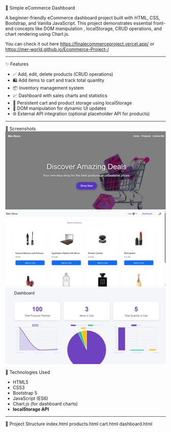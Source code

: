 
🛒 Simple eCommerce Dashboard

A beginner-friendly eCommerce dashboard project built with HTML, CSS, Bootstrap, and Vanilla JavaScript. This project demonstrates essential front-end concepts like DOM manipulation , localStorage, CRUD operations, and chart rendering using Chart.js.

You can check it out here
https://finalecommerceproject.vercel.app/
or
https://mer-world.github.io/Ecommerce-Project-/

---

✨ Features

- ✅ Add, edit, delete products (CRUD operations)
- 🛍️ Add items to cart and track total quantity
- 📦 Inventory management system
- 📈 Dashboard with sales charts and statistics
- 💾 Persistent cart and product storage using localStorage
- 🔄 DOM manipulation for dynamic UI updates
- 🌐 External API integration (optional placeholder API for products)

---

📸 Screenshots
![Homepage Screenshot](homepage.PNG)
![Products Screenshot](products.PNG)
![dashboard Screenshot](dashboard.PNG)




🚀 Technologies Used

- HTML5
- CSS3
- Bootstrap 5
- JavaScript (ES6)
- Chart.js (for dashboard charts)
- **localStorage API**

---

📂 Project Structure
index.html
products.html
cart.html
dashboard.html


